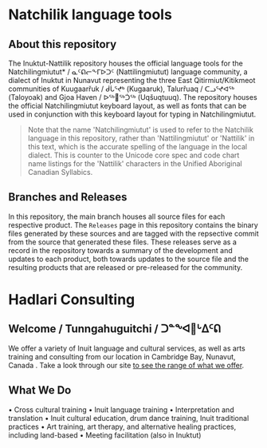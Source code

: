 # Natchilik language tools

## About this repository
The Inuktut-Nattilik repository houses the official language tools for the Natchilingmiutut* / ᓇᑦᕠᓕᖕᒥᐅᑐᑦ
 (Nattilingmiutut) language community, a dialect of Inuktut in Nunavut representing the three East Qitirmiut/Kitikmeot communities of Kuugaarřuk / ᑰᒑᕐᖪᒃ (Kugaaruk), Talurřuaq / ᑕᓗᕐᖪᐊᖅ (Taloyoak) and Gjoa Haven / ᐅᖅ𑪸ᖅᑑᖅ (Uqšuqtuuq). The repository houses the official Natchilingmiutut keyboard layout, as well as fonts that can be used in conjunction with this keyboard layout for typing in Natchilingmiutut.

> Note that the name 'Natchilingmiutut' is used to refer to the Natchilik language in this repository, rather than 'Nattilingmiutut' or 'Nattilik' in this text, which is the accurate spelling of the language in the local dialect. This is counter to the Unicode core spec and code chart name listings for the 'Nattilik' characters in the Unified Aboriginal Canadian Syllabics.

## Branches and Releases
In this repository, the main branch houses all source files for each respective product. The `Releases` page in this repository contains the binary files generated by these sources and are tagged with the repsective commit from the source that generated these files. These releases serve as a record in the repository towards a summary of the development and updates to each product, both towards updates to the source file and the resulting products that are released or pre-released for the community.

# Hadlari Consulting
## Welcome / Tunngahuguitchi / ᑐᓐᖕᐊ𑪲ᒡᐃᑦᕠ
We offer a variety of Inuit language and cultural services, as well as arts training and consulting from our location in Cambridge Bay, Nunavut, Canada . Take a look through our site [to see the range of what we offer](https://hadlariconsulting.com/). 

## What We Do
• Cross cultural training 
• Inuit language training
• Interpretation and translation
• Inuit cultural education, drum dance training, Inuit traditional practices
• Art training, art therapy, and alternative healing practices, including land-based
• Meeting facilitation (also in Inuktut)


